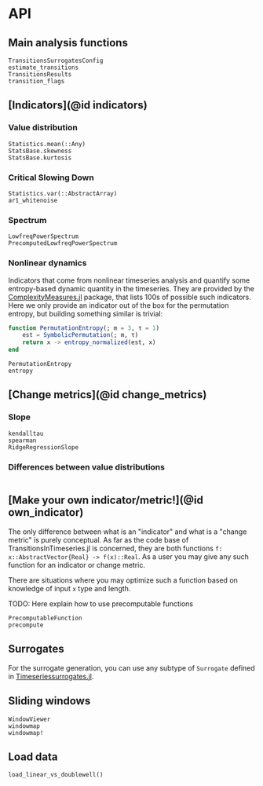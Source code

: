# API

## Main analysis functions

```@docs
TransitionsSurrogatesConfig
estimate_transitions
TransitionsResults
transition_flags
```

## [Indicators](@id indicators)

### Value distribution

```@docs
Statistics.mean(::Any)
StatsBase.skewness
StatsBase.kurtosis
```

### Critical Slowing Down

```@docs
Statistics.var(::AbstractArray)
ar1_whitenoise
```

### Spectrum

```@docs
LowfreqPowerSpectrum
PrecomputedLowfreqPowerSpectrum
```

### Nonlinear dynamics

Indicators that come from nonlinear timeseries analysis and quantify some entropy-based dynamic quantity in the timeseries. They are provided by the [ComplexityMeasures.jl](https://juliadynamics.github.io/ComplexityMeasures.jl/stable/) package, that lists 100s of possible such indicators. Here we only provide an indicator out of the box for the permutation entropy, but
building something similar is trivial:
```julia
function PermutationEntropy(; m = 3, τ = 1)
    est = SymbolicPermutation(; m, τ)
    return x -> entropy_normalized(est, x)
end
```

```@docs
PermutationEntropy
entropy
```

## [Change metrics](@id change_metrics)

### Slope

```@docs
kendalltau
spearman
RidgeRegressionSlope
```

### Differences between value distributions

```@docs
```

## [Make your own indicator/metric!](@id own_indicator)

The only difference between what is an "indicator" and what is a "change metric" is purely conceptual. As far as the code base of TransitionsInTimeseries.jl is concerned, they are both functions `f: x::AbstractVector{Real} -> f(x)::Real`. As a user you may give any such function for an indicator or change metric.

There are situations where you may optimize such a function based on knowledge of input `x` type and length.

TODO: Here explain how to use precomputable functions


```@docs
PrecomputableFunction
precompute
```

## Surrogates

For the surrogate generation, you can use any subtype of `Surrogate` defined in [Timeseriessurrogates.jl](https://juliadynamics.github.io/TimeseriesSurrogates.jl/v1.0/#Surrogate-methods-1).

## Sliding windows
```@docs
WindowViewer
windowmap
windowmap!
```

## Load data

```@docs
load_linear_vs_doublewell()
```
